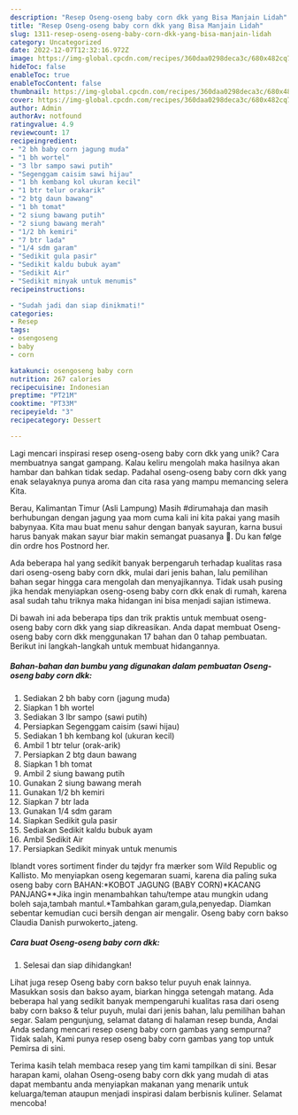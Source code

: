 ```yaml
---
description: "Resep Oseng-oseng baby corn dkk yang Bisa Manjain Lidah"
title: "Resep Oseng-oseng baby corn dkk yang Bisa Manjain Lidah"
slug: 1311-resep-oseng-oseng-baby-corn-dkk-yang-bisa-manjain-lidah
category: Uncategorized
date: 2022-12-07T12:32:16.972Z
image: https://img-global.cpcdn.com/recipes/360daa0298deca3c/680x482cq70/oseng-oseng-baby-corn-dkk-foto-resep-utama.jpg
hideToc: false
enableToc: true
enableTocContent: false
thumbnail: https://img-global.cpcdn.com/recipes/360daa0298deca3c/680x482cq70/oseng-oseng-baby-corn-dkk-foto-resep-utama.jpg
cover: https://img-global.cpcdn.com/recipes/360daa0298deca3c/680x482cq70/oseng-oseng-baby-corn-dkk-foto-resep-utama.jpg
author: Admin
authorAv: notfound
ratingvalue: 4.9
reviewcount: 17
recipeingredient:
- "2 bh baby corn jagung muda"
- "1 bh wortel"
- "3 lbr sampo sawi putih"
- "Segenggam caisim sawi hijau"
- "1 bh kembang kol ukuran kecil"
- "1 btr telur orakarik"
- "2 btg daun bawang"
- "1 bh tomat"
- "2 siung bawang putih"
- "2 siung bawang merah"
- "1/2 bh kemiri"
- "7 btr lada"
- "1/4 sdm garam"
- "Sedikit gula pasir"
- "Sedikit kaldu bubuk ayam"
- "Sedikit Air"
- "Sedikit minyak untuk menumis"
recipeinstructions:

- "Sudah jadi dan siap dinikmati!"
categories:
- Resep
tags:
- osengoseng
- baby
- corn

katakunci: osengoseng baby corn 
nutrition: 267 calories
recipecuisine: Indonesian
preptime: "PT21M"
cooktime: "PT33M"
recipeyield: "3"
recipecategory: Dessert

---
```





Lagi mencari inspirasi resep oseng-oseng baby corn dkk yang unik? Cara membuatnya sangat gampang. Kalau keliru mengolah maka hasilnya akan hambar dan bahkan tidak sedap. Padahal oseng-oseng baby corn dkk yang enak selayaknya punya aroma dan cita rasa yang mampu memancing selera Kita.





Berau, Kalimantan Timur (Asli Lampung) Masih #dirumahaja dan masih berhubungan dengan jagung yaa mom cuma kali ini kita pakai yang masih babynyaa. Kita mau buat menu sahur dengan banyak sayuran, karna busui harus banyak makan sayur biar makin semangat puasanya 🙈. Du kan følge din ordre hos Postnord her.

Ada beberapa hal yang sedikit banyak berpengaruh terhadap kualitas rasa dari oseng-oseng baby corn dkk, mulai dari jenis bahan, lalu pemilihan bahan segar hingga cara mengolah dan menyajikannya. Tidak usah pusing jika hendak menyiapkan oseng-oseng baby corn dkk enak di rumah, karena asal sudah tahu triknya maka hidangan ini bisa menjadi sajian istimewa.






Di bawah ini ada beberapa tips dan trik praktis untuk membuat oseng-oseng baby corn dkk yang siap dikreasikan. Anda dapat membuat Oseng-oseng baby corn dkk menggunakan 17 bahan dan 0 tahap pembuatan. Berikut ini langkah-langkah untuk membuat hidangannya.

<!--inarticleads1-->

##### Bahan-bahan dan bumbu yang digunakan dalam pembuatan Oseng-oseng baby corn dkk:

1. Sediakan 2 bh baby corn (jagung muda)
1. Siapkan 1 bh wortel
1. Sediakan 3 lbr sampo (sawi putih)
1. Persiapkan Segenggam caisim (sawi hijau)
1. Sediakan 1 bh kembang kol (ukuran kecil)
1. Ambil 1 btr telur (orak-arik)
1. Persiapkan 2 btg daun bawang
1. Siapkan 1 bh tomat
1. Ambil 2 siung bawang putih
1. Gunakan 2 siung bawang merah
1. Gunakan 1/2 bh kemiri
1. Siapkan 7 btr lada
1. Gunakan 1/4 sdm garam
1. Siapkan Sedikit gula pasir
1. Sediakan Sedikit kaldu bubuk ayam
1. Ambil Sedikit Air
1. Persiapkan Sedikit minyak untuk menumis


Iblandt vores sortiment finder du tøjdyr fra mærker som Wild Republic og Kallisto. Mo menyiapkan oseng kegemaran suami, karena dia paling suka oseng baby corn BAHAN:*KOBOT JAGUNG (BABY CORN)*KACANG PANJANG**Jika ingin menambahkan tahu/tempe atau mungkin udang boleh saja,tambah mantul.*Tambahkan garam,gula,penyedap. Diamkan sebentar kemudian cuci bersih dengan air mengalir. Oseng baby corn bakso Claudia Danish purwokerto_jateng. 

<!--inarticleads2-->

##### Cara buat Oseng-oseng baby corn dkk:


1. Selesai dan siap dihidangkan!

Lihat juga resep Oseng baby corn bakso telur puyuh enak lainnya. Masukkan sosis dan bakso ayam, biarkan hingga setengah matang. Ada beberapa hal yang sedikit banyak mempengaruhi kualitas rasa dari oseng baby corn bakso &amp; telur puyuh, mulai dari jenis bahan, lalu pemilihan bahan segar. Salam pengunjung, selamat datang di halaman resep bunda, Andai Anda sedang mencari resep oseng baby corn gambas yang sempurna? Tidak salah, Kami punya resep oseng baby corn gambas yang top untuk Pemirsa di sini. 

Terima kasih telah membaca resep yang tim kami tampilkan di sini. Besar harapan kami, olahan Oseng-oseng baby corn dkk yang mudah di atas dapat membantu anda menyiapkan makanan yang menarik untuk keluarga/teman ataupun menjadi inspirasi dalam berbisnis kuliner. Selamat mencoba!
